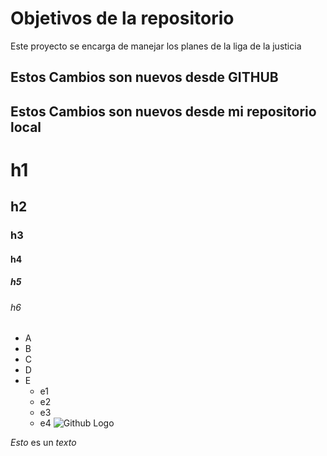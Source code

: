 # Objetivos de la repositorio

Este proyecto se encarga de manejar los planes de la liga de la justicia

## Estos Cambios son nuevos desde GITHUB
## Estos Cambios son nuevos desde mi repositorio local

# h1
## h2
### h3
#### h4
##### h5
###### h6


* A
* B
* C 
* D
* E
  * e1
  * e2
  * e3
  * e4 
![Github Logo](https://geekytheory.com/wp-content/uploads/2014/05/github-octocat.png)

*Esto* es un _texto_
